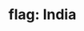 ---
layout: smileys&emotion
title: "flag: India"
emoji: flag_india
permalink: 🇮🇳.html
image: assets/img/3moji/flag_india.png
---